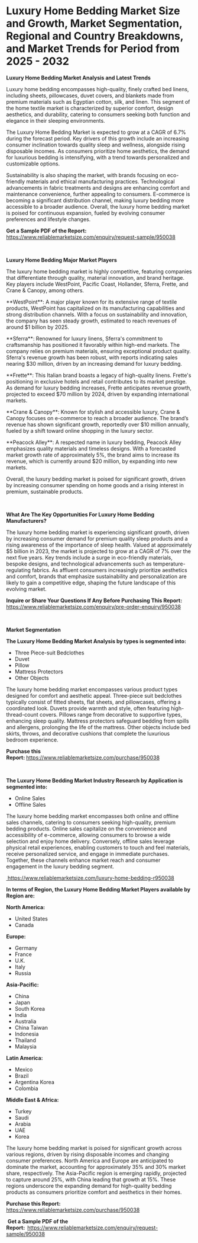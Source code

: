 <p><h1>Luxury Home Bedding Market Size and Growth, Market Segmentation, Regional and Country Breakdowns, and Market Trends for Period from 2025 -  2032</h1></p><p><strong>Luxury Home Bedding Market Analysis and Latest Trends</strong></p>
<p><p>Luxury home bedding encompasses high-quality, finely crafted bed linens, including sheets, pillowcases, duvet covers, and blankets made from premium materials such as Egyptian cotton, silk, and linen. This segment of the home textile market is characterized by superior comfort, design aesthetics, and durability, catering to consumers seeking both function and elegance in their sleeping environments.</p><p>The Luxury Home Bedding Market is expected to grow at a CAGR of 6.7% during the forecast period. Key drivers of this growth include an increasing consumer inclination towards quality sleep and wellness, alongside rising disposable incomes. As consumers prioritize home aesthetics, the demand for luxurious bedding is intensifying, with a trend towards personalized and customizable options.</p><p>Sustainability is also shaping the market, with brands focusing on eco-friendly materials and ethical manufacturing practices. Technological advancements in fabric treatments and designs are enhancing comfort and maintenance convenience, further appealing to consumers. E-commerce is becoming a significant distribution channel, making luxury bedding more accessible to a broader audience. Overall, the luxury home bedding market is poised for continuous expansion, fueled by evolving consumer preferences and lifestyle changes.</p></p>
<p><strong>Get a Sample PDF of the Report:&nbsp;</strong> <a href="https://www.reliablemarketsize.com/enquiry/request-sample/950038?utm_campaign=2281&utm_medium=2&utm_source=Github&utm_content=ia&utm_term=18042025&utm_id=luxury-home-bedding">https://www.reliablemarketsize.com/enquiry/request-sample/950038</a></p>
<p>&nbsp;</p>
<p><strong>Luxury Home Bedding Major Market Players</strong></p>
<p><p>The luxury home bedding market is highly competitive, featuring companies that differentiate through quality, material innovation, and brand heritage. Key players include WestPoint, Pacific Coast, Hollander, Sferra, Frette, and Crane & Canopy, among others.</p><p>**WestPoint**: A major player known for its extensive range of textile products, WestPoint has capitalized on its manufacturing capabilities and strong distribution channels. With a focus on sustainability and innovation, the company has seen steady growth, estimated to reach revenues of around $1 billion by 2025.</p><p>**Sferra**: Renowned for luxury linens, Sferra's commitment to craftsmanship has positioned it favorably within high-end markets. The company relies on premium materials, ensuring exceptional product quality. Sferra's revenue growth has been robust, with reports indicating sales nearing $30 million, driven by an increasing demand for luxury bedding.</p><p>**Frette**: This Italian brand boasts a legacy of high-quality linens. Frette's positioning in exclusive hotels and retail contributes to its market prestige. As demand for luxury bedding increases, Frette anticipates revenue growth, projected to exceed $70 million by 2024, driven by expanding international markets.</p><p>**Crane & Canopy**: Known for stylish and accessible luxury, Crane & Canopy focuses on e-commerce to reach a broader audience. The brand’s revenue has shown significant growth, reportedly over $10 million annually, fueled by a shift toward online shopping in the luxury sector.</p><p>**Peacock Alley**: A respected name in luxury bedding, Peacock Alley emphasizes quality materials and timeless designs. With a forecasted market growth rate of approximately 5%, the brand aims to increase its revenue, which is currently around $20 million, by expanding into new markets.</p><p>Overall, the luxury bedding market is poised for significant growth, driven by increasing consumer spending on home goods and a rising interest in premium, sustainable products.</p></p>
<p>&nbsp;</p>
<p><strong>What Are The Key Opportunities For Luxury Home Bedding Manufacturers?</strong></p>
<p><p>The luxury home bedding market is experiencing significant growth, driven by increasing consumer demand for premium quality sleep products and a rising awareness of the importance of sleep health. Valued at approximately $5 billion in 2023, the market is projected to grow at a CAGR of 7% over the next five years. Key trends include a surge in eco-friendly materials, bespoke designs, and technological advancements such as temperature-regulating fabrics. As affluent consumers increasingly prioritize aesthetics and comfort, brands that emphasize sustainability and personalization are likely to gain a competitive edge, shaping the future landscape of this evolving market.</p></p>
<p><strong>Inquire or Share Your Questions If Any Before Purchasing This Report:</strong> <a href="https://www.reliablemarketsize.com/enquiry/pre-order-enquiry/950038?utm_campaign=2281&utm_medium=2&utm_source=Github&utm_content=ia&utm_term=18042025&utm_id=luxury-home-bedding">https://www.reliablemarketsize.com/enquiry/pre-order-enquiry/950038</a></p>
<p>&nbsp;</p>
<p><strong>Market Segmentation</strong></p>
<p><strong>The Luxury Home Bedding Market Analysis by types is segmented into:</strong></p>
<p><ul><li>Three Piece-suit Bedclothes</li><li>Duvet</li><li>Pillow</li><li>Mattress Protectors</li><li>Other Objects</li></ul></p>
<p><p>The luxury home bedding market encompasses various product types designed for comfort and aesthetic appeal. Three-piece suit bedclothes typically consist of fitted sheets, flat sheets, and pillowcases, offering a coordinated look. Duvets provide warmth and style, often featuring high-thread-count covers. Pillows range from decorative to supportive types, enhancing sleep quality. Mattress protectors safeguard bedding from spills and allergens, prolonging the life of the mattress. Other objects include bed skirts, throws, and decorative cushions that complete the luxurious bedroom experience.</p></p>
<p><strong>Purchase this Report:&nbsp;</strong><a href="https://www.reliablemarketsize.com/purchase/950038?utm_campaign=2281&utm_medium=2&utm_source=Github&utm_content=ia&utm_term=18042025&utm_id=luxury-home-bedding">https://www.reliablemarketsize.com/purchase/950038</a></p>
<p>&nbsp;</p>
<p><strong>The Luxury Home Bedding Market Industry Research by Application is segmented into:</strong></p>
<p><ul><li>Online Sales</li><li>Offline Sales</li></ul></p>
<p><p>The luxury home bedding market encompasses both online and offline sales channels, catering to consumers seeking high-quality, premium bedding products. Online sales capitalize on the convenience and accessibility of e-commerce, allowing consumers to browse a wide selection and enjoy home delivery. Conversely, offline sales leverage physical retail experiences, enabling customers to touch and feel materials, receive personalized service, and engage in immediate purchases. Together, these channels enhance market reach and consumer engagement in the luxury bedding segment.</p></p>
<p><a href="https://www.reliablemarketsize.com/luxury-home-bedding-r950038?utm_campaign=2281&utm_medium=2&utm_source=Github&utm_content=ia&utm_term=18042025&utm_id=luxury-home-bedding">&nbsp;https://www.reliablemarketsize.com/luxury-home-bedding-r950038</a></p>
<p><strong>In terms of Region, the Luxury Home Bedding Market Players available by Region are:</strong></p>
<p>
    <p> <strong> North America: </strong>
        <ul>
            <li>United States</li>
            <li>Canada</li>
        </ul>
        </p> 
    <p> <strong> Europe: </strong>
        <ul>
            <li>Germany</li>
            <li>France</li>
            <li>U.K.</li>
            <li>Italy</li>
            <li>Russia</li>
        </ul>
        </p> 
    <p> <strong> Asia-Pacific: </strong>
        <ul>
            <li>China</li>
            <li>Japan</li>
            <li>South Korea</li>
            <li>India</li>
            <li>Australia</li>
            <li>China Taiwan</li>
            <li>Indonesia</li>
            <li>Thailand</li>
            <li>Malaysia</li>
        </ul>
        </p> 
    <p> <strong> Latin America: </strong>
        <ul>
            <li>Mexico</li>
            <li>Brazil</li>
            <li>Argentina Korea</li>
            <li>Colombia</li>
        </ul>
        </p> 
    <p> <strong> Middle East & Africa: </strong>
        <ul>
            <li>Turkey</li>
            <li>Saudi</li>
            <li>Arabia</li>
            <li>UAE</li>
            <li>Korea</li>
        </ul>
    </p>
    </p>
<p><p>The luxury home bedding market is poised for significant growth across various regions, driven by rising disposable incomes and changing consumer preferences. North America and Europe are anticipated to dominate the market, accounting for approximately 35% and 30% market share, respectively. The Asia-Pacific region is emerging rapidly, projected to capture around 25%, with China leading that growth at 15%. These regions underscore the expanding demand for high-quality bedding products as consumers prioritize comfort and aesthetics in their homes.</p></p>
<p><strong>Purchase this Report: </strong><a href="https://www.reliablemarketsize.com/purchase/950038?utm_campaign=2281&utm_medium=2&utm_source=Github&utm_content=ia&utm_term=18042025&utm_id=luxury-home-bedding">https://www.reliablemarketsize.com/purchase/950038</a></p>
<p>&nbsp;<strong>Get a Sample PDF of the Report:&nbsp;&nbsp;</strong><a href="https://www.reliablemarketsize.com/enquiry/request-sample/950038?utm_campaign=2281&utm_medium=2&utm_source=Github&utm_content=ia&utm_term=18042025&utm_id=luxury-home-bedding">https://www.reliablemarketsize.com/enquiry/request-sample/950038</a></p>
<p><strong></strong></p>
<p><p></p><p></p><p></p></p>